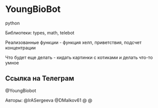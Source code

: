 # YoungBioBot

python

Библиотеки: types, math, telebot

Реализованные функции - функция хелп, приветствия, подсчет концентрации 

Что будет еще делать - кидать картинки с котиками и делать что-то умное

Ссылка на Телеграм
-------------
@YoungBiobot

Авторы:
@IrASergeeva
@DMalkov61
@
@

